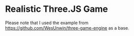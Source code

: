 # Realistic Three.JS Game
Please note that I used the example from https://github.com/WesUnwin/three-game-engine as a base.
